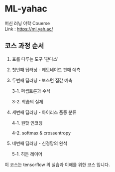 # ML-yahac
머신 러닝 야학 Couerse  
Link : https://ml.yah.ac/
## 코스 과정 순서

1. 표를 다루는 도구 '판다스'
2. 첫번째 딥러닝 - 레모네이드 판매 예측
3. 두번째 딥러닝 - 보스턴 집값 예측

    3-1. 퍼셉트론과 수식

    3-2. 학습의 실제

4. 세번째 딥러닝 - 아이리스 품종 분류

    4-1. 원핫 인코딩

    4-2. softmax & crossentropy

5. 네번째 딥러닝 - 신경망의 완석

    5-1. 히든 레이어

이 코스는 tensorflow 의 실습과 이해를 위한 코스 입니다.
